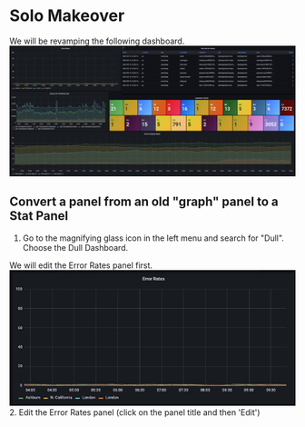 # Solo Makeover
We will be revamping the following dashboard.
![Dull Dashboard](img/dull-dashboard.png)

## Convert a panel from an old "graph" panel to a Stat Panel

1. Go to the magnifying glass icon in the left menu and search for "Dull".  Choose the Dull Dashboard.
   
We will edit the Error Rates panel first.
![Error Rate Panel](img/error-rate-panel.png)
2. Edit the Error Rates panel (click on the panel title and then 'Edit')
 

